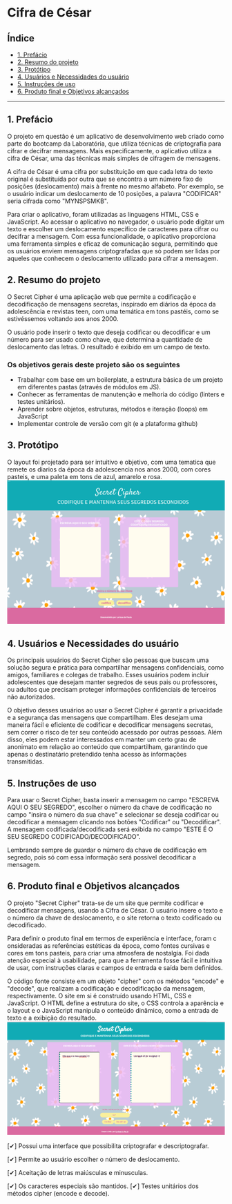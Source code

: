 # Cifra de César

## Índice

* [1. Prefácio](#1-prefácio)
* [2. Resumo do projeto](#2-resumo-do-projeto)
* [3. Protótipo](#3-protótipo)
* [4. Usuários e Necessidades do usuário](#4-usuários-e-necessidades-do-usuário)
* [5. Instruções de uso](#5-instruções-de-uso)
* [6. Produto final e Objetivos alcançados](#6-produto-final-e-objetivos-alcançados)


***

## 1. Prefácio

O projeto em questão é um aplicativo de desenvolvimento web criado como parte 
do bootcamp da Laboratória, que utiliza técnicas de criptografia para cifrar e 
decifrar mensagens. Mais especificamente, o aplicativo utiliza a cifra de César, 
uma das técnicas mais simples de cifragem de mensagens.

A cifra de César é uma cifra por substituição em que cada letra do texto original
é substituída por outra que se encontra a um número fixo de posições (deslocamento) 
mais à frente no mesmo alfabeto. Por exemplo, se o usuário indicar um deslocamento
de 10 posições, a palavra "CODIFICAR" seria cifrada como "MYNSPSMKB".

Para criar o aplicativo, foram utilizadas as linguagens HTML, CSS e JavaScript. 
Ao acessar o aplicativo no navegador, o usuário pode digitar um texto e escolher 
um deslocamento específico de caracteres para cifrar ou decifrar a mensagem. 
Com essa funcionalidade, o aplicativo proporciona uma ferramenta simples e eficaz 
de comunicação segura, permitindo que os usuários enviem mensagens criptografadas 
que só podem ser lidas por aqueles que conhecem o deslocamento utilizado para 
cifrar a mensagem.

## 2. Resumo do projeto

O Secret Cipher é uma aplicação web que permite a codificação e decodificação
de mensagens secretas, inspirado em diários da época da adolescência e 
revistas teen, com uma temática em tons pastéis, como se estivéssemos voltando 
aos anos 2000.

O usuário pode inserir o texto que deseja codificar ou decodificar e um número 
para ser usado como chave, que determina a quantidade de deslocamento das letras. 
O resultado é exibido em um campo de texto.

### Os objetivos gerais deste projeto são os seguintes

* Trabalhar com base em um boilerplate, a estrutura básica de um projeto em diferentes
  pastas (através de módulos em JS).
* Conhecer as ferramentas de manutenção e melhoria do código (linters e testes
  unitários).
* Aprender sobre objetos, estruturas, métodos e iteração (loops) em JavaScript
* Implementar controle de versão com git (e a plataforma github)

## 3. Protótipo
O layout foi projetado para ser intuitivo e objetivo, com uma tematica que remete os 
diarios da época da adolescencia nos anos 2000, com cores pasteis, e uma paleta 
em tons de azul, amarelo e rosa.
 ![arte prototipo](figma.png)

## 4. Usuários e Necessidades do usuário

Os principais usuários do Secret Cipher são pessoas que buscam uma solução segura e 
prática para compartilhar mensagens confidenciais, como amigos, familiares e 
colegas de trabalho. Esses usuários podem incluir adolescentes que desejam manter 
segredos de seus pais ou professores, ou adultos que precisam proteger informações 
confidenciais de terceiros não autorizados.

O objetivo desses usuários ao usar o Secret Cipher é garantir a privacidade e a 
segurança das mensagens que compartilham. Eles desejam uma maneira fácil e 
eficiente de codificar e decodificar mensagens secretas, sem correr o risco 
de ter seu conteúdo acessado por outras pessoas. Além disso, eles podem estar 
interessados em manter um certo grau de anonimato em relação ao conteúdo que 
compartilham, garantindo que apenas o destinatário pretendido tenha acesso 
às informações transmitidas.

## 5. Instruções de uso

Para usar o Secret Cipher, basta inserir a mensagem no campo "ESCREVA AQUI O SEU SEGREDO", 
escolher o número da chave de codificação no campo "insira o número da sua chave" e 
selecionar se deseja codificar ou decodificar a mensagem clicando nos botões "Codificar" 
ou "Decodificar". 
A mensagem codificada/decodificada será exibida no campo 
"ESTE É O SEU SEGREDO CODIFICADO/DECODIFICADO".

Lembrando sempre de guardar o número da chave de codificação em segredo, pois só com 
essa informação será possível decodificar a mensagem.


## 6. Produto final e Objetivos alcançados
O projeto "Secret Cipher" trata-se de um site que permite codificar e decodificar 
mensagens, usando a Cifra de César. O usuário insere o texto e o número da chave de 
deslocamento, e o site retorna o texto codificado ou decodificado.

Para definir o produto final em termos de experiência e interface, foram c
onsideradas as referências estéticas da época, como fontes cursivas e cores em tons pasteis, 
para criar uma atmosfera de nostalgia. Foi dada atenção especial à usabilidade, 
para que a ferramenta fosse fácil e intuitiva de usar, com instruções claras 
e campos de entrada e saída bem definidos.

O código fonte consiste em um objeto "cipher" com os métodos "encode" e "decode", 
que realizam a codificação e decodificação da mensagem, respectivamente. 
O site em si é construído usando HTML, CSS e JavaScript. 
O HTML define a estrutura do site, o CSS controla a aparência e o layout e o 
JavaScript manipula o conteúdo dinâmico, como a entrada de texto e a exibição do resultado. 
![tela](tela.png)


[✔] Possui uma interface que possibilita criptografar e descriptografar.

[✔] Permite ao usuário escolher o número de deslocamento.

[✔] Aceitação de letras maiúsculas e minusculas.

[✔] Os caracteres especiais são mantidos.
[✔] Testes unitários dos métodos cipher (encode e decode).
